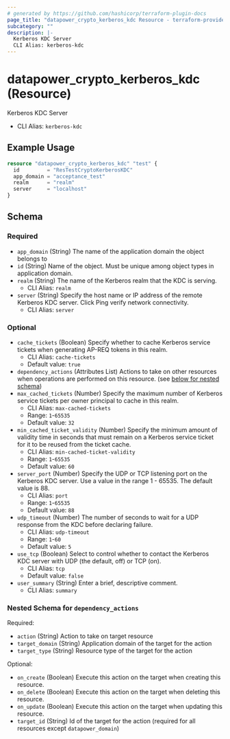 ```yaml
---
# generated by https://github.com/hashicorp/terraform-plugin-docs
page_title: "datapower_crypto_kerberos_kdc Resource - terraform-provider-datapower"
subcategory: ""
description: |-
  Kerberos KDC Server
  CLI Alias: kerberos-kdc
---
```


# datapower_crypto_kerberos_kdc (Resource)

Kerberos KDC Server
  - CLI Alias: `kerberos-kdc`

## Example Usage

```terraform
resource "datapower_crypto_kerberos_kdc" "test" {
  id         = "ResTestCryptoKerberosKDC"
  app_domain = "acceptance_test"
  realm      = "realm"
  server     = "localhost"
}
```

<!-- schema generated by tfplugindocs -->
## Schema

### Required

- `app_domain` (String) The name of the application domain the object belongs to
- `id` (String) Name of the object. Must be unique among object types in application domain.
- `realm` (String) The name of the Kerberos realm that the KDC is serving.
  - CLI Alias: `realm`
- `server` (String) Specify the host name or IP address of the remote Kerberos KDC server. Click Ping verify network connectivity.
  - CLI Alias: `server`

### Optional

- `cache_tickets` (Boolean) Specify whether to cache Kerberos service tickets when generating AP-REQ tokens in this realm.
  - CLI Alias: `cache-tickets`
  - Default value: `true`
- `dependency_actions` (Attributes List) Actions to take on other resources when operations are performed on this resource. (see [below for nested schema](#nestedatt--dependency_actions))
- `max_cached_tickets` (Number) Specify the maximum number of Kerberos service tickets per owner principal to cache in this realm.
  - CLI Alias: `max-cached-tickets`
  - Range: `1`-`65535`
  - Default value: `32`
- `min_cached_ticket_validity` (Number) Specify the minimum amount of validity time in seconds that must remain on a Kerberos service ticket for it to be reused from the ticket cache.
  - CLI Alias: `min-cached-ticket-validity`
  - Range: `1`-`65535`
  - Default value: `60`
- `server_port` (Number) Specify the UDP or TCP listening port on the Kerberos KDC server. Use a value in the range 1 - 65535. The default value is 88.
  - CLI Alias: `port`
  - Range: `1`-`65535`
  - Default value: `88`
- `udp_timeout` (Number) The number of seconds to wait for a UDP response from the KDC before declaring failure.
  - CLI Alias: `udp-timeout`
  - Range: `1`-`60`
  - Default value: `5`
- `use_tcp` (Boolean) Select to control whether to contact the Kerberos KDC server with UDP (the default, off) or TCP (on).
  - CLI Alias: `tcp`
  - Default value: `false`
- `user_summary` (String) Enter a brief, descriptive comment.
  - CLI Alias: `summary`

<a id="nestedatt--dependency_actions"></a>
### Nested Schema for `dependency_actions`

Required:

- `action` (String) Action to take on target resource
- `target_domain` (String) Application domain of the target for the action
- `target_type` (String) Resource type of the target for the action

Optional:

- `on_create` (Boolean) Execute this action on the target when creating this resource.
- `on_delete` (Boolean) Execute this action on the target when deleting this resource.
- `on_update` (Boolean) Execute this action on the target when updating this resource.
- `target_id` (String) Id of the target for the action (required for all resources except `datapower_domain`)
